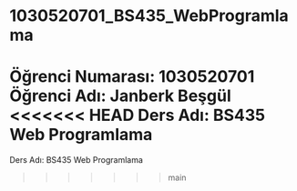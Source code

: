 # 1030520701_BS435_WebProgramlama
Öğrenci Numarası: 1030520701 <br>
Öğrenci Adı: Janberk Beşgül <br>
<<<<<<< HEAD
Ders Adı: BS435 Web Programlama
=======
Ders Adı: BS435 Web Programlama
>>>>>>> main
